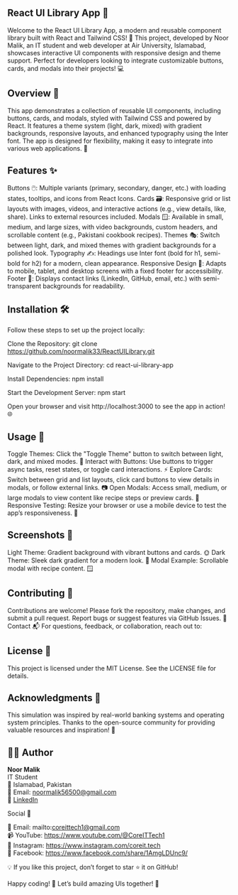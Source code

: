 ## React UI Library App 🚀
Welcome to the React UI Library App, a modern and reusable component library built with React and Tailwind CSS! 🎨 This project, developed by Noor Malik, an IT student and web developer at Air University, Islamabad, showcases interactive UI components with responsive design and theme support. Perfect for developers looking to integrate customizable buttons, cards, and modals into their projects! 💻

## Overview 📖
This app demonstrates a collection of reusable UI components, including buttons, cards, and modals, styled with Tailwind CSS and powered by React. It features a theme system (light, dark, mixed) with gradient backgrounds, responsive layouts, and enhanced typography using the Inter font. The app is designed for flexibility, making it easy to integrate into various web applications. 🌟

## Features ✨

Buttons 🖱️: Multiple variants (primary, secondary, danger, etc.) with loading states, tooltips, and icons from React Icons.
Cards 🗃️: Responsive grid or list layouts with images, videos, and interactive actions (e.g., view details, like, share). Links to external resources included.
Modals 🪟: Available in small, medium, and large sizes, with video backgrounds, custom headers, and scrollable content (e.g., Pakistani cookbook recipes).
Themes 🎭: Switch between light, dark, and mixed themes with gradient backgrounds for a polished look.
Typography ✍️: Headings use Inter font (bold for h1, semi-bold for h2) for a modern, clean appearance.
Responsive Design 📱: Adapts to mobile, tablet, and desktop screens with a fixed footer for accessibility.
Footer 🔗: Displays contact links (LinkedIn, GitHub, email, etc.) with semi-transparent backgrounds for readability.

## Installation 🛠️
Follow these steps to set up the project locally:

Clone the Repository:
git clone https://github.com/noormalik33/ReactUILibrary.git


Navigate to the Project Directory:
cd react-ui-library-app


Install Dependencies:
npm install


Start the Development Server:
npm start


Open your browser and visit http://localhost:3000 to see the app in action! 🌐


## Usage 🚀

Toggle Themes: Click the "Toggle Theme" button to switch between light, dark, and mixed modes. 🎨
Interact with Buttons: Use buttons to trigger async tasks, reset states, or toggle card interactions. ⚡
Explore Cards: Switch between grid and list layouts, click card buttons to view details in modals, or follow external links. 📷
Open Modals: Access small, medium, or large modals to view content like recipe steps or preview cards. 📄
Responsive Testing: Resize your browser or use a mobile device to test the app’s responsiveness. 📲

## Screenshots 📸

Light Theme: Gradient background with vibrant buttons and cards. 🌞
Dark Theme: Sleek dark gradient for a modern look. 🌙
Modal Example: Scrollable modal with recipe content. 🪟

## Contributing 🤝
Contributions are welcome! Please fork the repository, make changes, and submit a pull request. Report bugs or suggest features via GitHub Issues. 🌟
Contact 📬
For questions, feedback, or collaboration, reach out to:

## License 📝
This project is licensed under the MIT License. See the LICENSE file for details.

## Acknowledgments 🙏
This simulation was inspired by real-world banking systems and operating system principles. Thanks to the open-source community for providing valuable resources and inspiration! 🎉

## 👩‍💻 Author

**Noor Malik**  
IT Student  
📍 Islamabad, Pakistan  
📧 Email: noormalik56500@gmail.com  
🔗 [LinkedIn](https://www.linkedin.com/in/noormalik56500/)

Social 📱

📧 Email: mailto:coreittech1@gmail.com  
📹 YouTube: https://www.youtube.com/@CoreITTech1  
📸 Instagram: https://www.instagram.com/coreit.tech  
📘 Facebook: https://www.facebook.com/share/1AmgLDUnc9/  



💡 If you like this project, don’t forget to star ⭐ it on GitHub!


Happy coding! 🚀 Let’s build amazing UIs together! 💪